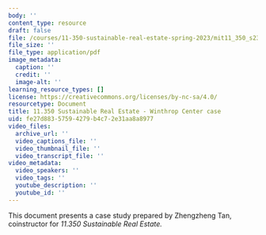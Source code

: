 ```yaml
---
body: ''
content_type: resource
draft: false
file: /courses/11-350-sustainable-real-estate-spring-2023/mit11_350_s23_winthrop.pdf
file_size: ''
file_type: application/pdf
image_metadata:
  caption: ''
  credit: ''
  image-alt: ''
learning_resource_types: []
license: https://creativecommons.org/licenses/by-nc-sa/4.0/
resourcetype: Document
title: 11.350 Sustainable Real Estate - Winthrop Center case
uid: fe27d883-5759-4279-b4c7-2e31aa8a8977
video_files:
  archive_url: ''
  video_captions_file: ''
  video_thumbnail_file: ''
  video_transcript_file: ''
video_metadata:
  video_speakers: ''
  video_tags: ''
  youtube_description: ''
  youtube_id: ''
---
```

This document presents a case study prepared by Zhengzheng Tan, coinstructor for *11.350 Sustainable Real Estate.*